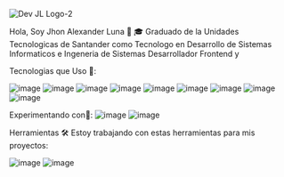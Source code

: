 
![Dev JL Logo-2](https://github.com/devjhonluna/devjhonluna/assets/106981529/3ea6c260-79fd-411e-8727-934cb799cf15)

Hola, Soy Jhon Alexander Luna 👋
🎓 Graduado de la Unidades Tecnologicas de Santander como Tecnologo en Desarrollo de Sistemas Informaticos e Ingeneria de Sistemas
Desarrollador Frontend y 

Tecnologias que Uso 🎯:

![image](https://github.com/devjhonluna/devjhonluna/assets/106981529/e16e1992-1116-490f-bf88-9d6bb3a4453a)
![image](https://github.com/devjhonluna/devjhonluna/assets/106981529/af1a88bb-a566-4907-831c-7a456e9ff495)
![image](https://github.com/devjhonluna/devjhonluna/assets/106981529/baf33964-1b56-45c2-a4f2-7ea38b9b60bd)
![image](https://github.com/devjhonluna/devjhonluna/assets/106981529/32d31332-fdeb-428d-a3a8-8cf204d5c268)
![image](https://github.com/devjhonluna/devjhonluna/assets/106981529/80c68f26-7da3-4d65-9b03-6c9106277983)
![image](https://github.com/devjhonluna/devjhonluna/assets/106981529/d6d81a84-4e41-412f-bcc8-41ba5a625a40)
![image](https://github.com/devjhonluna/devjhonluna/assets/106981529/1fc898ad-21f3-49d0-8b10-a32491d16ed4)
![image](https://github.com/devjhonluna/devjhonluna/assets/106981529/94b391e2-e235-4fcb-b96a-41ed52f9bcc2) 
![image](https://github.com/devjhonluna/devjhonluna/assets/106981529/dc73da64-269d-40ce-9c2d-89db449fcf40)

Experimentando con🧪:
![image](https://github.com/devjhonluna/devjhonluna/assets/106981529/7a115b0b-4ba8-41db-9c45-530c2ca1e016)
![image](https://github.com/devjhonluna/devjhonluna/assets/106981529/a6b4c37c-4a4f-4594-8815-379e98b32b3e)


Herramientas 🛠️
Estoy trabajando con estas herramientas para mis proyectos: 

![image](https://github.com/devjhonluna/devjhonluna/assets/106981529/8c6f0113-f5a4-441a-980a-775950ebaf20) 
![image](https://github.com/devjhonluna/devjhonluna/assets/106981529/2e60ec05-da9c-4e4a-b10c-8f4ce7666bcf)

